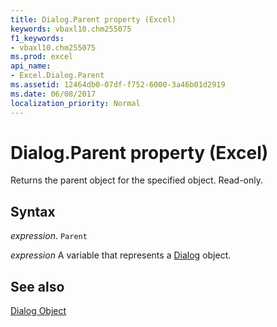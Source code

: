 ```yaml
---
title: Dialog.Parent property (Excel)
keywords: vbaxl10.chm255075
f1_keywords:
- vbaxl10.chm255075
ms.prod: excel
api_name:
- Excel.Dialog.Parent
ms.assetid: 12464db0-07df-f752-6000-3a46b01d2919
ms.date: 06/08/2017
localization_priority: Normal
---
```



# Dialog.Parent property (Excel)

Returns the parent object for the specified object. Read-only.


## Syntax

_expression_. `Parent`

_expression_ A variable that represents a [Dialog](Excel.Dialog.md) object.


## See also


[Dialog Object](Excel.Dialog.md)


